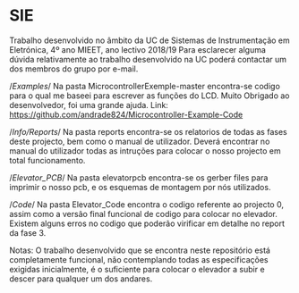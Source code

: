 # SIE
Trabalho desenvolvido no âmbito da UC de Sistemas de Instrumentação em Eletrónica, 4º ano MIEET, ano lectivo 2018/19
Para esclarecer alguma dúvida relativamente ao trabalho desenvolvido na UC poderá contactar um dos membros do grupo por e-mail.

/*Examples*/
Na pasta MicrocontrollerExemple-master encontra-se codigo para o qual me baseei para escrever as funções do LCD. Muito Obrigado ao desenvolvedor, foi uma grande ajuda.
Link: https://github.com/andrade824/Microcontroller-Example-Code


/*Info/Reports*/
Na pasta reports encontra-se os relatorios de todas as fases deste projecto, bem como o manual de utilizador. Deverá encontrar no manual do utilizador todas as intruções para colocar o nosso projecto em total funcionamento.

/*Elevator_PCB*/
Na pasta elevatorpcb encontra-se os gerber files para imprimir o nosso pcb, e os esquemas de montagem por nós utilizados.

/*Code*/
Na pasta Elevator_Code encontra o codigo referente ao projecto 0, assim como a versão final funcional de codigo para colocar no elevador. Existem alguns erros no codigo que poderão virificar em detalhe no report da fase 3.

Notas:
O trabalho desenvolvido que se encontra neste repositório está completamente funcional, não contemplando todas as especificações exigidas inicialmente, é o suficiente para colocar o elevador a subir e descer para qualquer um dos andares.
